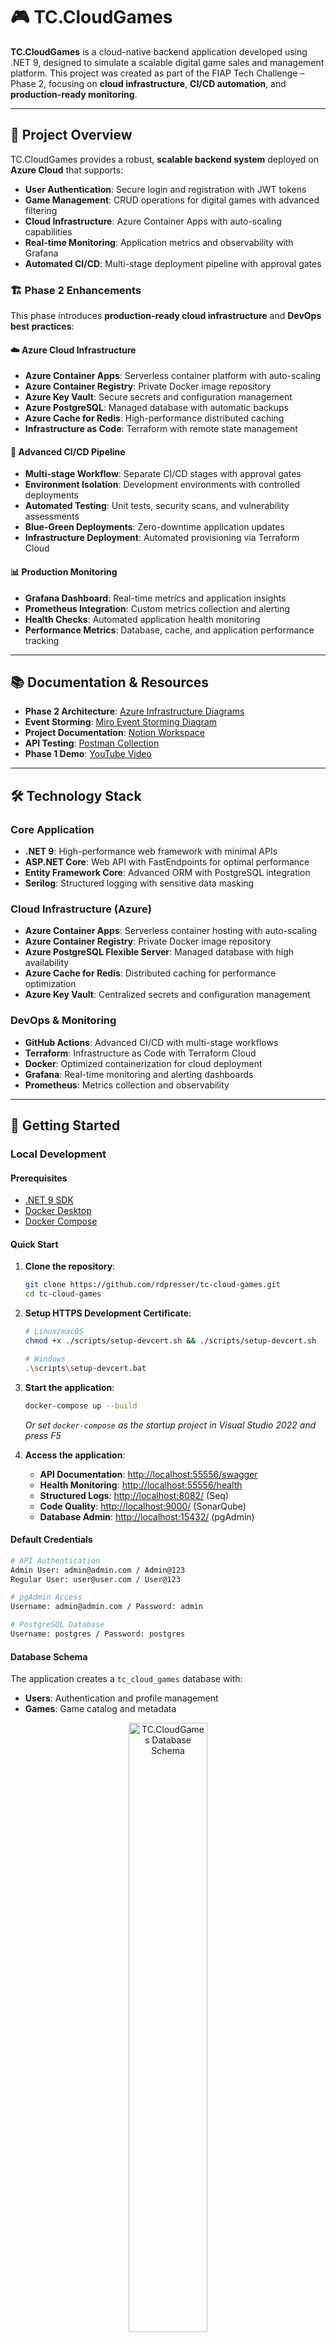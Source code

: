 
# 🎮 TC.CloudGames

**TC.CloudGames** is a cloud-native backend application developed using .NET 9, designed to simulate a scalable digital game sales and management platform. This project was created as part of the FIAP Tech Challenge – Phase 2, focusing on **cloud infrastructure**, **CI/CD automation**, and **production-ready monitoring**.

---

## 📌 Project Overview

TC.CloudGames provides a robust, **scalable backend system** deployed on **Azure Cloud** that supports:

- **User Authentication**: Secure login and registration with JWT tokens
- **Game Management**: CRUD operations for digital games with advanced filtering
- **Cloud Infrastructure**: Azure Container Apps with auto-scaling capabilities
- **Real-time Monitoring**: Application metrics and observability with Grafana
- **Automated CI/CD**: Multi-stage deployment pipeline with approval gates

### 🏗️ **Phase 2 Enhancements**

This phase introduces **production-ready cloud infrastructure** and **DevOps best practices**:

#### ☁️ **Azure Cloud Infrastructure**
- **Azure Container Apps**: Serverless container platform with auto-scaling
- **Azure Container Registry**: Private Docker image repository
- **Azure Key Vault**: Secure secrets and configuration management
- **Azure PostgreSQL**: Managed database with automatic backups
- **Azure Cache for Redis**: High-performance distributed caching
- **Infrastructure as Code**: Terraform with remote state management

#### 🚀 **Advanced CI/CD Pipeline**
- **Multi-stage Workflow**: Separate CI/CD stages with approval gates
- **Environment Isolation**: Development environments with controlled deployments
- **Automated Testing**: Unit tests, security scans, and vulnerability assessments
- **Blue-Green Deployments**: Zero-downtime application updates
- **Infrastructure Deployment**: Automated provisioning via Terraform Cloud

#### 📊 **Production Monitoring**
- **Grafana Dashboard**: Real-time metrics and application insights
- **Prometheus Integration**: Custom metrics collection and alerting
- **Health Checks**: Automated application health monitoring
- **Performance Metrics**: Database, cache, and application performance tracking

---

## 📚 Documentation & Resources

   - **Phase 2 Architecture**: [Azure Infrastructure Diagrams](doc/fase_02/)
   - **Event Storming**: [Miro Event Storming Diagram](https://miro.com/app/board/uXjVI4H0GgA=/)
   - **Project Documentation**: [Notion Workspace](https://checkered-cod-bac.notion.site/Tech-Challenge-Net-1dfc8c4bf938806da273ca6a401f147d)
   - **API Testing**: [Postman Collection](doc/fase_01/TC.CloudGaming.postman_collection.json)
   - **Phase 1 Demo**: [YouTube Video](https://www.youtube.com/watch?v=9zyK9rb1lTs)

---

## 🛠️ Technology Stack

### **Core Application**
- **.NET 9**: High-performance web framework with minimal APIs
- **ASP.NET Core**: Web API with FastEndpoints for optimal performance
- **Entity Framework Core**: Advanced ORM with PostgreSQL integration
- **Serilog**: Structured logging with sensitive data masking

### **Cloud Infrastructure (Azure)**
- **Azure Container Apps**: Serverless container hosting with auto-scaling
- **Azure Container Registry**: Private Docker image repository
- **Azure PostgreSQL Flexible Server**: Managed database with high availability
- **Azure Cache for Redis**: Distributed caching for performance optimization
- **Azure Key Vault**: Centralized secrets and configuration management

### **DevOps & Monitoring**
- **GitHub Actions**: Advanced CI/CD with multi-stage workflows
- **Terraform**: Infrastructure as Code with Terraform Cloud
- **Docker**: Optimized containerization for cloud deployment
- **Grafana**: Real-time monitoring and alerting dashboards
- **Prometheus**: Metrics collection and observability

---

## 🚀 Getting Started

### **Local Development**

#### Prerequisites
- [.NET 9 SDK](https://dotnet.microsoft.com/en-us/download/dotnet/9.0)
- [Docker Desktop](https://www.docker.com/get-started)
- [Docker Compose](https://docs.docker.com/compose/install/)

#### Quick Start
1. **Clone the repository**:
   ```bash
   git clone https://github.com/rdpresser/tc-cloud-games.git
   cd tc-cloud-games
   ```

2. **Setup HTTPS Development Certificate**:
   ```bash
   # Linux/macOS
   chmod +x ./scripts/setup-devcert.sh && ./scripts/setup-devcert.sh
   
   # Windows
   .\scripts\setup-devcert.bat
   ```

3. **Start the application**:
   ```bash
   docker-compose up --build
   ```
   
   *Or set `docker-compose` as the startup project in Visual Studio 2022 and press F5*

4. **Access the application**:
   - **API Documentation**: [http://localhost:55556/swagger](http://localhost:55556/swagger)
   - **Health Monitoring**: [http://localhost:55556/health](http://localhost:55556/health)
   - **Structured Logs**: [http://localhost:8082/](http://localhost:8082/) (Seq)
   - **Code Quality**: [http://localhost:9000/](http://localhost:9000/) (SonarQube)
   - **Database Admin**: [http://localhost:15432/](http://localhost:15432/) (pgAdmin)

#### **Default Credentials**
```bash
# API Authentication
Admin User: admin@admin.com / Admin@123
Regular User: user@user.com / User@123

# pgAdmin Access
Username: admin@admin.com / Password: admin

# PostgreSQL Database
Username: postgres / Password: postgres
```

#### **Database Schema**
The application creates a `tc_cloud_games` database with:
- **Users**: Authentication and profile management
- **Games**: Game catalog and metadata
<div align="center">
  <img src="images/002_ER_Diagram.png" alt="TC.CloudGames Database Schema" width="50%" />
</div>

### **Cloud Deployment**

The application is automatically deployed to **Azure Cloud** using **GitHub Actions CI/CD pipeline**:

#### 🔄 **Automated Deployment Process**
1. **Continuous Integration**: Triggered on every commit/PR
   - Code compilation and unit testing
   - Security vulnerability scanning
   - Code quality analysis

2. **Infrastructure Provisioning**: Automated via Terraform
   - Azure Container Apps environment setup
   - PostgreSQL database provisioning
   - Redis cache configuration
   - Key Vault secrets management

3. **Continuous Deployment**: Triggered on master branch merge
   - Docker image build and push to Azure Container Registry
   - Zero-downtime deployment to Azure Container Apps
   - Database health checks and application monitoring

#### 🌐 **Production Environment**
- **Live Application**: Deployed on Azure Container Apps with auto-scaling
- **Monitoring Dashboard**: Real-time metrics via Grafana

---

## 🧪 Testing & Quality Assurance

### **Automated Testing**
```bash
# Run complete test suite
dotnet test TC.CloudGames.sln

# Run with coverage reports
./scripts/code_coverage.sh  # Linux/macOS
.\scripts\code_coverage.bat  # Windows
```

### **Code Quality Analysis**
```bash
# SonarQube analysis
./scripts/code_analysis.bat
```

---

## 📊 Monitoring & Observability

### **Application Metrics**
- **Health Endpoints**: Built-in health checks for all dependencies
- **Performance Counters**: Custom metrics for business operations
- **Distributed Tracing**: End-to-end request tracking
- **Error Tracking**: Centralized exception monitoring

### **Infrastructure Monitoring**
- **Resource Utilization**: CPU, memory, and network metrics
- **Database Performance**: Query performance and connection pooling
- **Cache Efficiency**: Redis hit/miss ratios and performance
- **Auto-scaling Events**: Container scaling decisions and triggers

---

## 🏗️ Architecture Overview

### **Infrastructure Overview**
<div align="center">
  <img src="images/005_Infra_Overview_Diagram.png" alt="TC.CloudGames Infrastructure Overview" width="50%" />
</div>

*Complete infrastructure overview showing Azure cloud services, CI/CD pipeline, and monitoring stack*

### **Application Architecture**
```
┌────────────────────┐    ┌──────────────────┐    ┌─────────────────┐
│   GitHub Actions   │    │  Azure Container │    │   Azure Cache   │
│     CI/CD Pipeline │────│      Apps        │────│   for Redis     │
└────────────────────┘    └──────────────────┘    └─────────────────┘
                                   │
                                   ▼
┌─────────────────┐    ┌─────────────────┐    ┹─────────────────┐
│  Azure Key Vault│    │   TC.CloudGames │    │ Azure PostgreSQL│
│    (Secrets)    │────│   Application   │────│   Database      │
└─────────────────┘    └─────────────────┘    └─────────────────┘
                                │
                                ▼
                       ┌────────────────────┐
                       │ Grafana/Prometheus │
                       │   Monitoring       │
                       └────────────────────┘
```

### **CI/CD Pipeline Flow**
1. **Code Commit** → GitHub Actions triggered
2. **Build & Test** → .NET compilation, unit tests, security scans
3. **Infrastructure** → Terraform provisions Azure resources
4. **Deploy** → Docker image built and deployed to Azure Container Apps
5. **Monitor** → Health checks and performance monitoring activated

---

## 🔐 Security Features

- **Azure Key Vault Integration**: Centralized secrets management
- **JWT Authentication**: Secure token-based authentication
- **Environment Isolation**: Separate development/production environments

---

## � Scalability & Performance

- **Auto-scaling**: Horizontal pod autoscaling based on CPU/memory metrics
- **Caching Strategy**: Multi-layer caching with Redis
- **Database Optimization**: Connection pooling and query optimization

---

## 📂 Project Structure

```
tc-cloud-games/
├── .github/workflows/     # CI/CD pipeline definitions
├── infra/terraform/       # Infrastructure as Code
├── src/                   # Application source code
├── src/Dockerfile         # Docker Container Image
├── test/                  # Comprehensive test suite
├── scripts/               # Development and deployment scripts
├── doc/                   # Project documentation
├── docker-compose.yml     # Local development environment
└── README.md              # This file
```

---

## 📄 Key Features

### **User Management** 
- **Authentication**: JWT-based secure login system
- **Role-Based Access**: Admin and User role management
- **User Registration**: Account creation with validation
- **Profile Management**: User profile updates and management

### **Game Management**
- **CRUD Operations**: Complete game lifecycle management
- **Advanced Filtering**: Search by genre, platform, price range
- **Metadata Management**: Rich game information and system requirements
- **Inventory Tracking**: Game availability and stock management

### **Cloud Infrastructure**
- **Serverless Deployment**: Azure Container Apps with zero-config scaling
- **Managed Database**: Azure PostgreSQL with automatic backups
- **Distributed Caching**: Redis for high-performance data access
- **Secrets Management**: Azure Key Vault for secure configuration

### **DevOps Excellence**
- **Infrastructure as Code**: Terraform for reproducible deployments
- **Multi-Environment Support**: Isolated development and production environments
- **Automated Monitoring**: Comprehensive observability and alerting
- **Zero-Downtime Deployments**: Blue-green deployment strategy

---

## 🚧 Future Enhancements

### **Planned Features (Phase 3)**
- **Microservices Architecture**: Service decomposition for enhanced scalability
- **API Gateway**: Centralized API management and rate limiting
- **SonarQube Cloud**: Keep track of Source Code enhancements with analysis scan
- **Multi-cloud**: Production environment on Azure (as is today), Development environment on AWS (future)

### **Performance Optimizations**
- **Event-Driven Architecture**: Asynchronous processing with Service Bus

---

## 📧 Contact & Support

- **Project Team**: FIAP Tech Challenge Group
- **Repository**: [tc-cloud-games](https://github.com/rdpresser/tc-cloud-games)
- **Documentation**: [Notion Workspace](https://checkered-cod-bac.notion.site/Tech-Challenge-Net-1dfc8c4bf938806da273ca6a401f147d)
- **Issues**: [GitHub Issues](https://github.com/rdpresser/tc-cloud-games/issues)

---

*Built with ❤️ using .NET 9, Azure Cloud, and modern DevOps practices*
